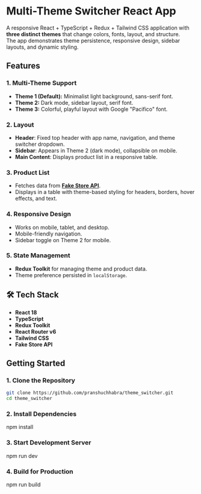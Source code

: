 # Multi-Theme Switcher React App

A responsive React + TypeScript + Redux + Tailwind CSS application with **three distinct themes** that change colors, fonts, layout, and structure.  
The app demonstrates theme persistence, responsive design, sidebar layouts, and dynamic styling.

## Features

### **1. Multi-Theme Support**

- **Theme 1 (Default):** Minimalist light background, sans-serif font.
- **Theme 2:** Dark mode, sidebar layout, serif font.
- **Theme 3:** Colorful, playful layout with Google "Pacifico" font.

### **2. Layout**

- **Header**: Fixed top header with app name, navigation, and theme switcher dropdown.
- **Sidebar**: Appears in Theme 2 (dark mode), collapsible on mobile.
- **Main Content**: Displays product list in a responsive table.

### **3. Product List**

- Fetches data from **[Fake Store API](https://fakestoreapi.com/products)**.
- Displays in a table with theme-based styling for headers, borders, hover effects, and text.

### **4. Responsive Design**

- Works on mobile, tablet, and desktop.
- Mobile-friendly navigation.
- Sidebar toggle on Theme 2 for mobile.

### **5. State Management**

- **Redux Toolkit** for managing theme and product data.
- Theme preference persisted in `localStorage`.

## 🛠️ Tech Stack

- **React 18**
- **TypeScript**
- **Redux Toolkit**
- **React Router v6**
- **Tailwind CSS**
- **Fake Store API**

## Getting Started

### **1. Clone the Repository**

```bash
git clone https://github.com/pranshuchhabra/theme_switcher.git
cd theme_switcher
```

### **2. Install Dependencies**

npm install

### **3. Start Development Server**

npm run dev

### **4. Build for Production**

npm run build
